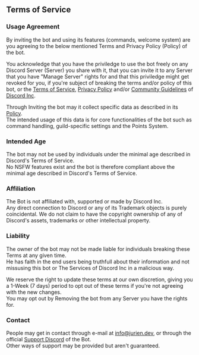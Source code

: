 [Terms of Service]: https://discord.com/terms
[Privacy Policy]: https://discord.com/privacy
[Community Guidelines]: https://discord.com/guidelines
[discord]: https://discord.com
[support]: https://discord.gg/UttZbEd9zn
[language]: https://discord.com/developers/docs/dispatch/field-values#predefined-field-values-accepted-locales
[Policy]: https://github.com/jurienhamaker/Yugen/blob/main/apps/koto/Privacy%20Policy.md

## Terms of Service

### Usage Agreement

By inviting the bot and using its features (commands, welcome system) are you agreeing to the below mentioned Terms and Privacy Policy (Policy) of the bot.

You acknowledge that you have the priviledge to use the bot freely on any Discord Server (Server) you share with it, that you can invite it to any Server that you have "Manage Server" rights for and that this priviledge might get revoked for you, if you're subject of breaking the terms and/or policy of this bot, or the [Terms of Service], [Privacy Policy] and/or [Community Guidelines] of [Discord Inc][discord].

Through Inviting the bot may it collect specific data as described in its [Policy].  
The intended usage of this data is for core functionalities of the bot such as command handling, guild-specific settings and the Points System.

### Intended Age

The bot may not be used by individuals under the minimal age described in Discord's Terms of Service.  
No NSFW features exist and the bot is therefore compliant above the minimal age described in Discord's Terms of Service.

### Affiliation

The Bot is not affiliated with, supported or made by Discord Inc.  
Any direct connection to Discord or any of its Trademark objects is purely coincidental. We do not claim to have the copyright ownership of any of Discord's assets, trademarks or other intellectual property.

### Liability

The owner of the bot may not be made liable for individuals breaking these Terms at any given time.  
He has faith in the end users being truthfull about their information and not missusing this bot or The Services of Discord Inc in a malicious way.

We reserve the right to update these terms at our own discretion, giving you a 1-Week (7 days) period to opt out of these terms if you're not agreeing with the new changes.  
You may opt out by Removing the bot from any Server you have the rights for.

### Contact

People may get in contact through e-mail at [info@jurien.dev](mailto:info@jurien.dev), or through the official [Support Discord][support] of the Bot.  
Other ways of support may be provided but aren't guaranteed.
